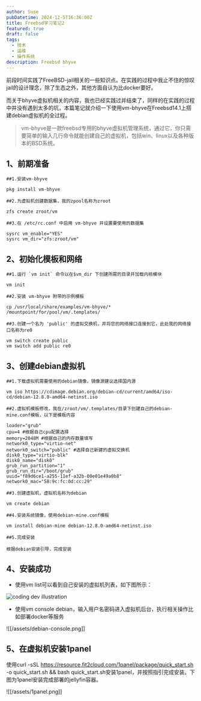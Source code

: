 ```yaml
---
author: Suse
pubDatetime: 2024-12-5T16:36:00Z
title: Freebsd学习笔记2
featured: true
draft: false
tags:
  - 技术
  - 运维
  - 操作系统
description: Freebsd bhyve
---
```



前段时间实践了FreeBSD-jail相关的一些知识点。在实践的过程中我止不住的惊叹jail的设计理念，除了生态之外，其他方面自认为比docker要好。

而关于bhyve虚拟机相关的内容，我也已经实践过并结束了，同样的在实践的过程中并没有遇到太多的坑，本篇笔记就介绍一下使用vm-bhyve在Freebsd14.1上搭建debian虚拟机的全过程。


> vm-bhyve是一款freebsd专用的bhyve虚拟机管理系统，通过它，你只需要简单的输入几行命令就能创建自己的虚拟机，包括win、linux以及各种版本的BSD系统。


## 1、前期准备


```
##1.安装vm-bhyve

pkg install vm-bhyve

##2.为虚拟机创建数据集，我的zpool名称为zroot

zfs create zroot/vm

##3.在 /etc/rc.conf 中启用 vm-bhyve 并设置要使用的数据集

sysrc vm_enable="YES"
sysrc vm_dir="zfs:zroot/vm"
```

## 2、初始化模板和网络

```
##1.运行 `vm init` 命令以在$vm_dir 下创建所需的目录并加载内核模块

vm init

##2.安装 vm-bhyve 附带的示例模板

cp /usr/local/share/examples/vm-bhyve/* /mountpoint/for/pool/vm/.templates/

##3.创建一个名为 'public' 的虚拟交换机，并将您的网络接口连接到它，此处我的网络接口名称为re0

vm switch create public
vm switch add public re0
```

## 3、创建debian虚拟机

```
##1.下载虚拟机需要使用的debian镜像，镜像源建议选择国内源

vm iso https://cdimage.debian.org/debian-cd/current/amd64/iso-cd/debian-12.8.0-amd64-netinst.iso

##2.虚拟机模板修改，我在/zroot/vm/.templates/目录下创建自己的debian-mine.conf模板，以下是模板内容

loader="grub"
cpu=4 #根据自己cpu配置选择
memory=2048M #根据自己的内存数量填写
network0_type="virtio-net"
network0_switch="public" #选择自己新建的虚拟交换机
disk0_type="virtio-blk"
disk0_name="disk0"
grub_run_partition="1"
grub_run_dir="/boot/grub"
uuid="f89d6ce1-a255-11ef-a32b-00e01e49a0b8"
network0_mac="58:9c:fc:0d:cc:29"

##3.创建虚拟机，虚拟机名称为debian

vm create debian

##4.安装系统镜像，使用debian-mine.conf模板

vm install debian-mine debian-12.8.0-amd64-netinst.iso

##5.完成安装

根据debian安装引导，完成安装

```

## 4、安装成功

- 使用vm list可以看到自己安装的虚拟机列表，如下图所示：

<div>
  <img src="/assets/vm-list.png" class="sm:w-1/2 mx-auto" alt="coding dev illustration">
</div>

- 使用vm console debian，输入用户名密码进入虚拟机后台，执行相关操作比如部署docker等服务

![[/assets/debian-console.png]]

## 5、在虚拟机安装1panel

使用curl -sSL https://resource.fit2cloud.com/1panel/package/quick_start.sh -o quick_start.sh && bash quick_start.sh安装1panel，并按照指引完成安装。下图为1panel安装完成部署的jellyfin容器。

![[/assets/1panel.png]]